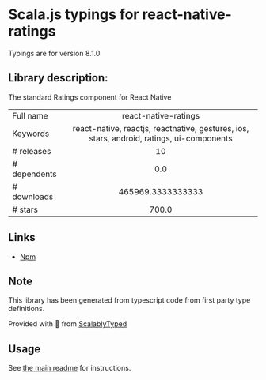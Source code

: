
# Scala.js typings for react-native-ratings

Typings are for version 8.1.0

## Library description:
The standard Ratings component for React Native

|                    |                 |
| ------------------ | :-------------: |
| Full name          | react-native-ratings |
| Keywords           | react-native, reactjs, reactnative, gestures, ios, stars, android, ratings, ui-components |
| # releases         | 10 |
| # dependents       | 0.0 |
| # downloads        | 465969.3333333333 |
| # stars            | 700.0 |

## Links
- [Npm](https://www.npmjs.com/package/react-native-ratings)
    


## Note
This library has been generated from typescript code from first party type definitions.

Provided with :purple_heart: from [ScalablyTyped](https://github.com/oyvindberg/ScalablyTyped)

## Usage
See [the main readme](../../readme.md) for instructions.


